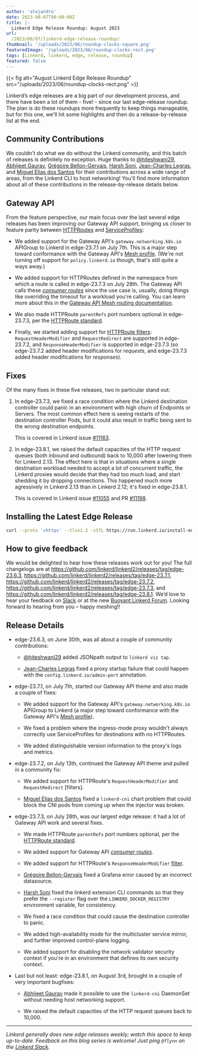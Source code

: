 ```yaml
---
author: 'alejandro'
date: 2023-08-07T00:00:00Z
title: |-
  Linkerd Edge Release Roundup: August 2023
url:
  /2023/08/07/linkerd-edge-release-roundup/
thumbnail: '/uploads/2023/06/roundup-clocks-square.png'
featuredImage: '/uploads/2023/06/roundup-clocks-rect.png'
tags: [Linkerd, linkerd, edge, release, roundup]
featured: false
---
```


{{< fig
  alt="August Linkerd Edge Release Roundup"
  src="/uploads/2023/06/roundup-clocks-rect.png" >}}

Linkerd’s edge releases are a big part of our development process, and there
have been a lot of them - five! - since our last edge-release roundup. The
plan is do these roundups more frequently to keep things manageable, but for
this one, we'll hit some highlights and then do a release-by-release list at
the end.

## Community Contributions

We couldn't do what we do without the Linkerd community, and this batch of
releases is definitely no exception. Huge thanks to [@hiteshwani29], [Abhijeet
Gaurav], [Grégoire Bellon-Gervais], [Harsh Soni], [Jean-Charles Legras], and
[Miguel Elias dos Santos] for their contributions across a wide range of
areas, from the Linkerd CLI to host networking! You'll find more information
about all of these contributions in the release-by-release details below.

[@hiteshwani29]:https://github.com/hiteshwani29
[Abhijeet Gaurav]:https://github.com/abhijeetgauravm
[Grégoire Bellon-Gervais]:https://github.com/albundy83
[Harsh Soni]:https://github.com/harsh020
[Jean-Charles Legras]:https://github.com/jclegras
[Miguel Elias dos Santos]:https://github.com/migueleliasweb

## Gateway API

From the feature perspective, our main focus over the last several edge
releases has been improving our Gateway API support, bringing us closer to
feature parity between [HTTPRoutes] and [ServiceProfiles]:

- We added support for the Gateway API's `gateway.networking.k8s.io` APIGroup
  to Linkerd in edge-23.7.1 on July 7th. This is a major step toward
  conformance with the Gateway API's [Mesh profile]. (We're not turning off
  support for `policy.linkerd.io` though, that's still quite a ways away.)

- We added support for HTTPRoutes defined in the namespace from which a route
  is called in edge-23.7.3 on July 28th. The Gateway API calls these
  [_consumer routes_][consumer-routes] since the use case is, usually, doing
  things like overriding the timeout for a workload you're calling. You can
  learn more about this in the [Gateway API Mesh routing
  documentation][gamma-routing].

- We also made HTTPRoute `parentRefs` port numbers optional in edge-23.7.3,
  per the [HTTPRoute standard].

- Finally, we started adding support for [HTTPRoute filters]:
  `RequestHeaderModifier` and `RequestRedirect` are supported in edge-23.7.2,
  and `ResponseHeaderModifier` is supported in edge-23.7.3 (so edge-23.7.2
  added header modifications for _requests_, and edge-23.7.3 added header
  modifications for _responses_).

[HTTPRoutes]:https://gateway-api.sigs.k8s.io/api-types/httproute/
[HTTPRoute standard]:https://gateway-api.sigs.k8s.io/references/spec/#gateway.networking.k8s.io/v1alpha2.HTTPRoute
[GEP-1742]:https://gateway-api.sigs.k8s.io/geps/gep-1742/
[ServiceProfiles]:https://linkerd.io/2.13/features/service-profiles/
[consumer-routes]:https://gateway-api.sigs.k8s.io/concepts/glossary/#consumer-route
[gamma-routing]:https://gateway-api.sigs.k8s.io/concepts/gamma/#how-the-gateway-api-works-for-service-mesh
[Mesh profile]:https://gateway-api.sigs.k8s.io/geps/gep-1686/
[HTTPRoute filters]:https://gateway-api.sigs.k8s.io/references/spec/#gateway.networking.k8s.io/v1beta1.HTTPRouteFilter

## Fixes

Of the many fixes in these five releases, two in particular stand out:

1. In edge-23.7.3, we fixed a race condition where the Linkerd destination
   controller could panic in an environment with high churn of Endpoints or
   Servers. The most common effect here is seeing restarts of the destination
   controller Pods, but it could also result in traffic being sent to the
   wrong destination endpoints.

   This is covered in Linkerd issue [#11163].

2. In edge-23.8.1, we raised the default capacities of the HTTP request queues
   (both inbound and outbound) back to 10,000 after lowering them for Linkerd
   2.13. The effect here is that in situations where a single destination
   workload needed to accept a lot of concurrent traffic, the Linkerd proxies
   would decide that they had too much load, and start shedding it by dropping
   connections. This happened much more agressively in Linkerd 2.13 than in
   Linkerd 2.12; it's fixed in edge-23.8.1.

   This is covered in Linkerd issue [#11055] and PR [#11198].

[#11163]:https://github.com/linkerd/linkerd2/issues/11163
[#11055]:https://github.com/linkerd/linkerd2/issues/11055
[#11198]:https://github.com/linkerd/linkerd2/pull/11198

## Installing the Latest Edge Release

```bash
curl --proto '=https' --tlsv1.2 -sSfL https://run.linkerd.io/install-edge | sh
```

## How to give feedback

We would be delighted to hear how these releases work out for you! The full
changelogs are at
<https://github.com/linkerd/linkerd2/releases/tag/edge-23.6.3>,
<https://github.com/linkerd/linkerd2/releases/tag/edge-23.7.1>,
<https://github.com/linkerd/linkerd2/releases/tag/edge-23.7.2>,
<https://github.com/linkerd/linkerd2/releases/tag/edge-23.7.3>, and
<https://github.com/linkerd/linkerd2/releases/tag/edge-23.8.1>. We’d love to
hear your feedback on [Slack](https://slack.linkerd.io) or at the new [Buoyant
Linkerd Forum](https://linkerd.buoyant.io). Looking forward to hearing from
you – happy meshing!!

[Service Mesh Academy episode about startup]: https://buoyant.io/service-mesh-academy/what-really-happens-at-startup

## Release Details

- edge-23.6.3, on June 30th, was all about a couple of community contributions:

  - [@hiteshwani29] added JSONpath output to `linkerd viz tap`.

  - [Jean-Charles Legras] fixed a proxy startup failure that could happen with
    the `config.linkerd.io/admin-port` annotation.

- edge-23.7.1, on July 7th, started our Gateway API theme and also made a
  couple of fixes:

  - We added support for the Gateway API's `gateway.networking.k8s.io`
    APIGroup to Linkerd (a major step toward conformance with the Gateway
    API's [Mesh profile]).

  - We fixed a problem where the ingress-mode proxy wouldn't always correctly
    use ServiceProfiles for destinations with no HTTPRoutes.

  - We added distinguishable version information to the proxy's logs and metrics.

- edge-23.7.2, on July 13th, continued the Gateway API theme and pulled in a
  community fix:

  - We added support for HTTPRoute's `RequestHeaderModifier` and
    `RequestRedirect` [filters].

  - [Miguel Elias dos Santos] fixed a `linkerd-cni` chart problem that could
    block the CNI pods from coming up when the injector was broken.

- edge-23.7.3, on July 28th, was our largest edge release: it had a lot of
  Gateway API work and several fixes.

  - We made HTTPRoute `parentRefs` port numbers optional, per the [HTTPRoute
    standard].

  - We added support for Gateway API [_consumer routes_][consumer-routes].

  - We added support for HTTPRoute's `ResponseHeaderModifier`
    [filter][HTTPRoute filters].

  - [Grégoire Bellon-Gervais] fixed a Grafana error caused by an incorrect
    datasource.

  - [Harsh Soni] fixed the linkerd extension CLI commands so that they prefer
    the `--register` flag over the `LINKERD_DOCKER_REGISTRY` environment
    variable, for consistency.

  - We fixed a race condition that could cause the destination controller to
    panic.

  - We added high-availability mode for the multicluster service mirror, and
    further improved control-plane logging.

  - We added support for disabling the network validator security context if
    you're in an environment that defines its own security context.

- Last but not least: edge-23.8.1, on August 3rd, brought in a couple of
  very important bugfixes:

  - [Abhijeet Gaurav] made it possible to use the `linkerd-cni` DaemonSet
    without needing host networking support.

  - We raised the default capacities of the HTTP request queues back to
    10,000.

----

_Linkerd generally does new edge releases weekly; watch this space to keep up-to-date. Feedback on this blog series is welcome! Just ping `@flynn` on the [Linkerd Slack](https://slack.linkerd.io)._
